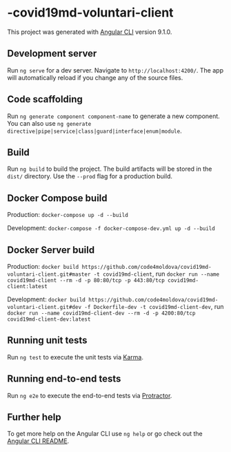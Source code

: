 # -covid19md-voluntari-client

This project was generated with [Angular CLI](https://github.com/angular/angular-cli) version 9.1.0.

## Development server

Run `ng serve` for a dev server. Navigate to `http://localhost:4200/`. The app will automatically reload if you change any of the source files.

## Code scaffolding

Run `ng generate component component-name` to generate a new component. You can also use `ng generate directive|pipe|service|class|guard|interface|enum|module`.

## Build

Run `ng build` to build the project. The build artifacts will be stored in the `dist/` directory. Use the `--prod` flag for a production build.

## Docker Compose build

Production: `docker-compose up -d --build`

Development: `docker-compose -f docker-compose-dev.yml up -d --build`

## Docker Server build

Production: `docker build https://github.com/code4moldova/covid19md-voluntari-client.git#master -t covid19md-client`, run `docker run --name covid19md-client --rm -d -p 80:80/tcp -p 443:80/tcp covid19md-client:latest`

Development: `docker build https://github.com/code4moldova/covid19md-voluntari-client.git#dev -f Dockerfile-dev -t covid19md-client-dev`, run `docker run --name covid19md-client-dev --rm -d -p 4200:80/tcp covid19md-client-dev:latest`

## Running unit tests

Run `ng test` to execute the unit tests via [Karma](https://karma-runner.github.io).

## Running end-to-end tests

Run `ng e2e` to execute the end-to-end tests via [Protractor](http://www.protractortest.org/).

## Further help

To get more help on the Angular CLI use `ng help` or go check out the [Angular CLI README](https://github.com/angular/angular-cli/blob/master/README.md).
